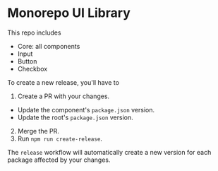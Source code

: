 # Monorepo UI Library

This repo includes
- Core: all components
- Input
- Button
- Checkbox

To create a new release, you'll have to
1. Create a PR with your changes.
  - Update the component's `package.json` version.
  - Update the root's `package.json` version.
2. Merge the PR.
3. Run `npm run create-release`.

The `release` workflow will automatically create a new version for each package affected by your changes.
